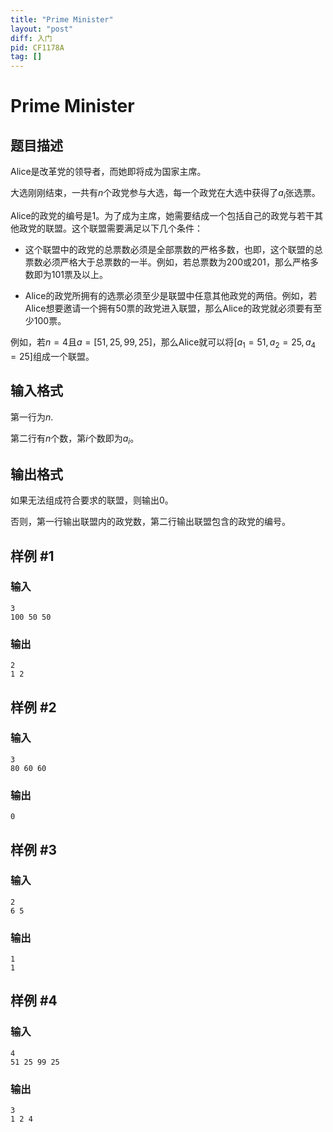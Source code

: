 ```yaml
---
title: "Prime Minister"
layout: "post"
diff: 入门
pid: CF1178A
tag: []
---
```


# Prime Minister

## 题目描述

Alice是改革党的领导者，而她即将成为国家主席。

大选刚刚结束，一共有$n$个政党参与大选，每一个政党在大选中获得了$a_i$张选票。

Alice的政党的编号是1。为了成为主席，她需要结成一个包括自己的政党与若干其他政党的联盟。这个联盟需要满足以下几个条件：

- 这个联盟中的政党的总票数必须是全部票数的严格多数，也即，这个联盟的总票数必须严格大于总票数的一半。例如，若总票数为200或201，那么严格多数即为101票及以上。
- Alice的政党所拥有的选票必须至少是联盟中任意其他政党的两倍。例如，若Alice想要邀请一个拥有50票的政党进入联盟，那么Alice的政党就必须要有至少100票。

例如，若$n=4$且$a=[51,25,99,25]$，那么Alice就可以将$[a_1=51,a_2=25,a_4=25]$组成一个联盟。

## 输入格式

第一行为$n$.
第二行有$n$个数，第$i$个数即为$a_i$。

## 输出格式

如果无法组成符合要求的联盟，则输出0。

否则，第一行输出联盟内的政党数，第二行输出联盟包含的政党的编号。

## 样例 #1

### 输入

```
3
100 50 50

```

### 输出

```
2
1 2

```

## 样例 #2

### 输入

```
3
80 60 60

```

### 输出

```
0

```

## 样例 #3

### 输入

```
2
6 5

```

### 输出

```
1
1

```

## 样例 #4

### 输入

```
4
51 25 99 25

```

### 输出

```
3
1 2 4

```

